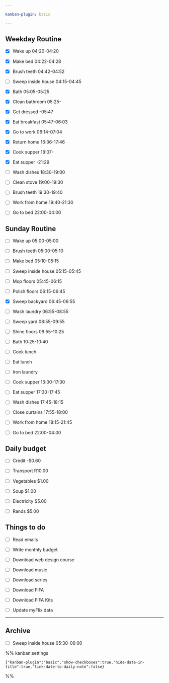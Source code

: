 ```yaml
---

kanban-plugin: basic

---
```


## Weekday Routine

- [x] Wake up 04:20-04:20
- [x] Make bed 04:22-04:28
- [x] Brush teeth 04:42-04:52
- [ ] Sweep inside house 04:15-04:45
- [x] Bath 05:05-05:25
- [x] Clean bathroom 05:25-
- [x] Get dressed -05:47
- [x] Eat breakfast 05:47-06:03
- [x] Go to work 06:14-07:04
- [x] Return home 16:36-17:46
- [x] Cook supper 18:07-
- [x] Eat supper -21:29
- [ ] Wash dishes 18:30-19:00
- [ ] Clean stove 19:00-19:30
- [ ] Brush teeth 19:30-19:40
- [ ] Work from home 19:40-21:30
- [ ] Go to bed 22:00-04:00


## Sunday Routine

- [ ] Wake up 05:00-05:00
- [ ] Brush teeth 05:00-05:10
- [ ] Make bed 05:10-05:15
- [ ] Sweep inside house 05:15-05:45
- [ ] Mop floors 05:45-06:15
- [ ] Polish floors 06:15-06:45
- [x] Sweep backyard 06:45-06:55
- [ ] Wash laundry 06:55-08:55
- [ ] Sweep yard 08:55-09:55
- [ ] Shine floors 09:55-10:25
- [ ] Bath 10:25-10:40
- [ ] Cook lunch
- [ ] Eat lunch
- [ ] Iron laundry
- [ ] Cook supper 16:00-17:30
- [ ] Eat supper 17:30-17:45
- [ ] Wash dishes 17:45-18:15
- [ ] Close curtains 17:55-18:00
- [ ] Work from home 18:15-21:45
- [ ] Go to bed 22:00-04:00


## Daily budget

- [ ] Credit -$0.60
- [ ] Transport R10.00
- [ ] Vegetables $1.00
- [ ] Soup $1.00
- [ ] Electricity $5.00
- [ ] Rands $5.00


## Things to do

- [ ] Read emails
- [ ] Write monthly budget
- [ ] Download web design course
- [ ] Download music
- [ ] Download series
- [ ] Download FIFA
- [ ] Download FIFA Kits
- [ ] Update myFlix data


***

## Archive

- [ ] Sweep inside house 05:30-06:00

%% kanban:settings
```
{"kanban-plugin":"basic","show-checkboxes":true,"hide-date-in-title":true,"link-date-to-daily-note":false}
```
%%
